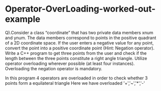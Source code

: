 # Operator-OverLoading-worked-out-example
Q).Consider a class “coordinate” that has two private data members xnum and ynum. 
The data members correspond to points in the positive quadrant of a 2D coordinate space. 
If the user enters a negative value for any point, convert the point into a positive coordinate point (Hint: Negation operator). 
Write a C++ program to get three points from the user and check if the length between the three points constitute a right angle triangle. 
Utilize operator overloading wherever possible (at least four instances). Overloading the negation operator is mandatory.


In this program 4 operators are overloaded in order to check whether 3 points form a equilateral triangle
Here we have overloaded '+','~','*','-'
